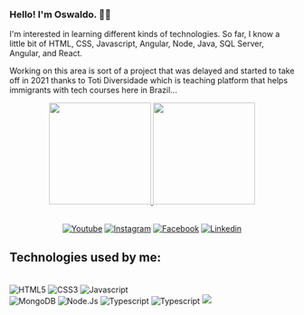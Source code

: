 ### Hello! I'm Oswaldo. 🖖🏿
I'm interested in learning different kinds of technologies. So far, I know a little bit of HTML, CSS, Javascript, Angular, Node, Java, SQL Server, Angular, and React.

Working on this area is sort of a project that was delayed and started to take off in 2021 thanks to Toti Diversidade which is teaching platform that helps immigrants with tech courses here in Brazil...


<div align="center">
  <a href="https://github.com/Ravelos">
  <img height="180em" src="https://github-readme-stats-git-masterrstaa-rickstaa.vercel.app/api?username=Ravelos&show_icons=true&theme=blue-green&include_all_commits=true&count_private=true"/>
  <img height="180em" src="https://github-readme-stats-git-masterrstaa-rickstaa.vercel.app/api/top-langs/?username=Ravelos&layout=compact&langs_count=7&theme=blue-green"/>
</div>
   <div align="center"></br>

[![Youtube](https://img.shields.io/badge/YouTube-FF0000?style=for-the-badge&logo=youtube&logoColor=white)](https://youtube.com/channel/UCGkI_FyjOsjWr3hvSmEwLWg) [![Instagram]( 	https://img.shields.io/badge/Instagram-E4405F?style=for-the-badge&logo=instagram&logoColor=white)](https://www.instagram.com/raveloswaldo/)  [![Facebook](https://img.shields.io/badge/Facebook-1877F2?style=for-the-badge&logo=facebook&logoColor=white)](https://www.facebook.com/raveloensena)   [![Linkedin](https://img.shields.io/badge/LinkedIn-0077B5?style=for-the-badge&logo=linkedin&logoColor=white)](https://www.linkedin.com/in/raveloswaldo/)

</div>

## Technologies used by me:

<div style="display:inline_block"></br>
   <img align= "center" alt="HTML5" src="https://img.shields.io/badge/HTML5-E34F26?style=for-the-badge&logo=html5&logoColor=white" />
   <img align= "center" alt="CSS3" src="https://img.shields.io/badge/CSS-239120?&style=for-the-badge&logo=css3&logoColor=white" />
   <img align= "center" alt="Javascript" src="https://img.shields.io/badge/JavaScript-323330?style=for-the-badge&logo=javascript&logoColor=F7DF1E" /> </br>
   <img align= "center" alt="MongoDB" src="https://img.shields.io/badge/MongoDB-4EA94B?style=for-the-badge&logo=mongodb&logoColor=white" />
   <img align= "center" alt="Node.Js" src="https://img.shields.io/badge/Node.js-43853D?style=for-the-badge&logo=node.js&logoColor=white" />
   <img align= "center" alt="Typescript" src="https://img.shields.io/badge/TypeScript-007ACC?style=for-the-badge&logo=typescript&logoColor=white" />
   <img align= "center" alt="Typescript" src="https://img.shields.io/badge/Ruby-CC342D?style=for-the-badge&logo=ruby&logoColor=white" />
   <img src = "https://github.com/Ravelos/Ravelos/blob/output/github-contribution-grid-snake.svg" />
   
  
</div>






<!---
Ravelos/Ravelos is a ✨ special ✨ repository because its `README.md` (this file) appears on your GitHub profile.
You can click the Preview link to take a look at your changes.
--->
